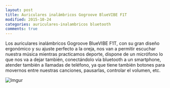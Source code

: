 ```yaml
---
layout: post
title: Auriculares inalámbricos Gogroove BlueVIBE F1T
modified: 2015-10-24
categories: auriculares-inalambricos bluetooth
comments: true
---
```


Los auriculares inalámbricos Gogroove BlueVIBE F1T, con su gran diseño ergonómico y su ajuste perfecto a la oreja, nos van a permitir escuchar nuestra música mientras practicamos deporte, dispone de un micrófono lo que nos va a dejar también, conectándolo vía bluetooth a un smartphone, atender también a llamadas de teléfono, ya que tiene también botones para movernos entre nuestras canciones, pausarlas, controlar el volumen, etc. 



![Imgur](http://i.imgur.com/SzX8bQH.jpg?1 "Auriculares inalámbricos")
